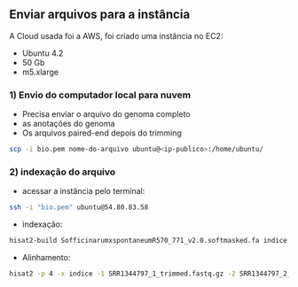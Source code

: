 ## Enviar arquivos para a instância 

A Cloud usada foi a AWS, foi criado uma instância no EC2:
  - Ubuntu 4.2
  - 50 Gb
  - m5.xlarge

### 1) Envio do computador local para nuvem 
- Precisa enviar o arquivo do genoma completo
- as anotações do genoma 
- Os arquivos paired-end depois do trimming

```bash
scp -i bio.pem nome-do-arquivo ubuntu@<ip-publico>:/home/ubuntu/
```

### 2) indexação do arquivo 

- acessar a instância pelo terminal:

```bash
ssh -i "bio.pem" ubuntu@54.80.83.58
```
- indexação:

```bash
hisat2-build SofficinarumxspontaneumR570_771_v2.0.softmasked.fa indice
```
- Alinhamento:

```bash
hisat2 -p 4 -x indice -1 SRR1344797_1_trimmed.fastq.gz -2 SRR1344797_2_trimmed.fastq.gz -S saida.sam
``` 



